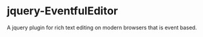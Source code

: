 jquery-EventfulEditor
=====================

A jquery plugin for rich text editing on modern browsers that is event based.
